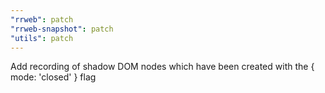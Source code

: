 ```yaml
---
"rrweb": patch
"rrweb-snapshot": patch
"utils": patch
---
```


Add recording of shadow DOM nodes which have been created with the { mode: 'closed' } flag
